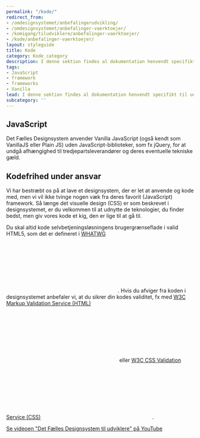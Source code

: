 ```yaml
---
permalink: "/kode/"
redirect_from:
- /omdesignsystemet/anbefalingerudvikling/
- /omdesignsystemet/anbefalinger-vaerktoejer/
- /komigang/tiludviklere/anbefalinger-vaerktoejer/
- /kode/anbefalinger-vaerktoejer/
layout: styleguide
title: Kode
category: Kode_category
description: I denne sektion findes al dokumentation henvendt specifikt til udvikling.
tags:
- JavaScript
- framework
- frameworks
- Vanilla
lead: I denne sektion findes al dokumentation henvendt specifikt til udvikling.
subcategory: ''
---
```


## JavaScript

Det Fælles Designsystem anvender Vanilla JavaScript (også kendt som VanillaJS eller Plain JS) uden JavaScript-biblioteker, som fx jQuery, for at undgå afhængighed til tredjepartsleverandører og deres eventuelle tekniske gæld.


## Kodefrihed under ansvar

Vi har bestræbt os på at lave et designsystem, der er let at anvende og kode med, men vi vil ikke tvinge nogen væk fra deres favorit (JavaScript) framework. Så længe det visuelle design (CSS) er som beskrevet i designsystemet, er du velkommen til at udnytte de teknologier, du finder bedst, men giv vores kode et kig, den er lige til at gå til.

Du skal altid kode selvbetjeningsløsningens brugergrænseflade i valid HTML5, som det er defineret i <a href="https://whatwg.org/" target="_blank" class="icon-link">WHATWG<svg class="icon-svg" focusable="false" aria-hidden="true" tabindex="-1"><use xlink:href="#open-in-new"></use></svg></a>. Hvis du afviger fra koden i designsystemet anbefaler vi, at du sikrer din kodes validitet, fx med <a href="https://validator.w3.org/" target="_blank" class="icon-link">W3C Markup Validation Service (HTML)<svg class="icon-svg" focusable="false" aria-hidden="true" tabindex="-1"><use xlink:href="#open-in-new"></use></svg></a> eller <a href="https://jigsaw.w3.org/css-validator/" target="_blank" class="icon-link">W3C CSS Validation Service (CSS)<svg class="icon-svg" focusable="false" aria-hidden="true" tabindex="-1"><use xlink:href="#open-in-new"></use></svg></a>.

<div class="mt-7">
    <a href="https://www.youtube.com/watch?v=A5MvjCaoZWk" target="_blank" class="icon-link">Se videoen "Det Fælles Designsystem til udviklere" på YouTube<svg class="icon-svg" focusable="false" aria-hidden="true" tabindex="-1"><use xlink:href="#open-in-new"></use></svg></a>
</div>
